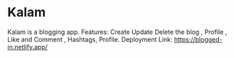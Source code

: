 # Kalam
Kalam is a blogging app.
Features: Create Update Delete the blog , Profile , Like and Comment , Hashtags, Profile.
Deployment Link: https://blogged-in.netlify.app/
